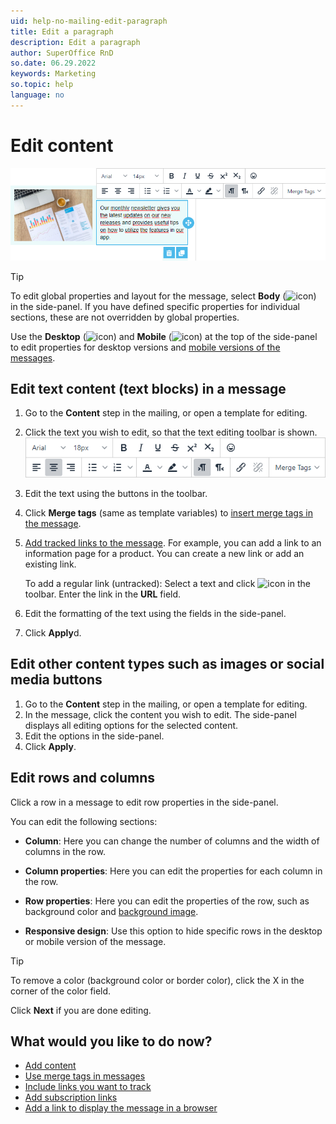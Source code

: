```yaml
---
uid: help-no-mailing-edit-paragraph
title: Edit a paragraph
description: Edit a paragraph
author: SuperOffice RnD
so.date: 06.29.2022
keywords: Marketing
so.topic: help
language: no
---
```


# Edit content

![icon][img1]

> [!TIP]
> To edit global properties and layout for the message, select **Body** (![icon][img2]) in the side-panel. If you have defined specific properties for individual sections, these are not overridden by global properties.
>
> Use the **Desktop** (![icon][img3]) and **Mobile** (![icon][img4]) at the top of the side-panel to edit properties for desktop versions and [mobile versions of the messages][1].

## Edit text content (text blocks) in a message

1. Go to the **Content** step in the mailing, or open a template for editing.

2. Click the text you wish to edit, so that the text editing toolbar is shown.
![icon][img5]

3. Edit the text using the buttons in the toolbar.

4. Click **Merge tags** (same as template variables) to [insert merge tags in the message][2].

5. [Add tracked links to the message][8]. For example, you can add a link to an information page for a product. You can create a new link or add an existing link.

    To add a regular link (untracked): Select a text and click ![icon][img6] in the toolbar. Enter the link in the **URL** field.

6. Edit the formatting of the text using the fields in the side-panel.

7. Click **Apply**d.

## Edit other content types such as images or social media buttons

1. Go to the **Content** step in the mailing, or open a template for editing.
2. In the message, click the content you wish to edit. The side-panel displays all editing options for the selected content.
3. Edit the options in the side-panel.
4. Click **Apply**.

## Edit rows and columns

Click a row in a message to edit row properties in the side-panel.

You can edit the following sections:

* **Column**: Here you can change the number of columns and the width of columns in the row.

* **Column properties**: Here you can edit the properties for each column in the row.

* **Row properties**: Here you can edit the properties of the row, such as background color and [background image][4].

* **Responsive design**: Use this option to hide specific rows in the desktop or mobile version of the message.

> [!TIP]
> To remove a color (background color or border color), click the X in the corner of the color field.

Click **Next** if you are done editing.

## What would you like to do now?

* [Add content][5]
* [Use merge tags in messages][2]
* [Include links you want to track][8]
* [Add subscription links][7]
* [Add a link to display the message in a browser][3]

<!-- Referenced links -->
[1]: customize-for-mobile.md
[2]: add-merge-tag.md
[3]: add-link-to-display-message-in-browser.md
[4]: insert-images-in-message.md
[5]: add-content.md
[7]: ../../../mailing/learn/create/add-unsubscribe-link.md
[8]: ../../../tracked-links/learn/add-tracked-link-to-msg.md

<!-- Referenced images -->
[img1]: media/edit-section.png
[img2]: ../../../../../media/icons/marketing-and-forms/side-panel-body-small.png
[img3]: ../../../../../media/icons/marketing-and-forms/desktop-2.png
[img4]: ../../../../../media/icons/marketing-and-forms/mobile.png
[img5]: media/toolbar.png
[img6]: ../../../../../media/icons/marketing-and-forms/link.png

